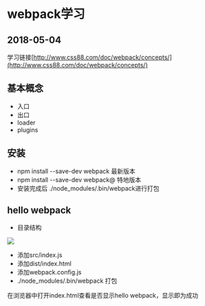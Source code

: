 # webpack学习
## 2018-05-04
学习链接[http://www.css88.com/doc/webpack/concepts/](http://www.css88.com/doc/webpack/concepts/)

基本概念
-
   - 入口
   - 出口
   - loader
   - plugins

安装
-
- npm install --save-dev webpack 最新版本
- npm install --save-dev webpack@<version>  特地版本
- 安装完成后 ./node_modules/.bin/webpack进行打包


hello webpack
-
+ 目录结构

![](https://images2018.cnblogs.com/blog/596306/201805/596306-20180504152025557-2087211975.png)

- 添加src/index.js
- 添加dist/index.html
- 添加webpack.config.js
- ./node_modules/.bin/webpack 打包

在浏览器中打开index.html查看是否显示hello webpack，显示即为成功


